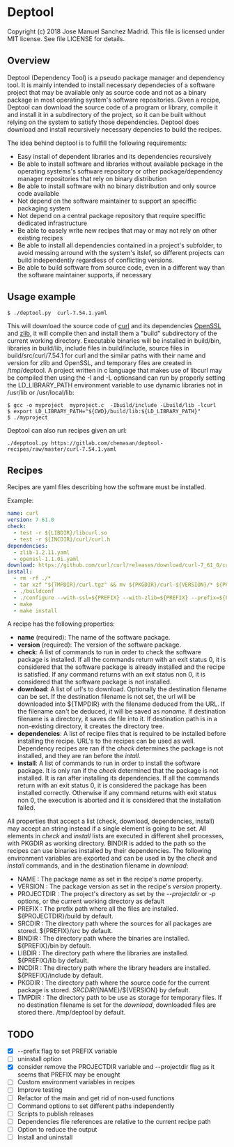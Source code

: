 Deptool
============
Copyright (c) 2018 Jose Manuel Sanchez Madrid. This file is licensed under MIT license. See file LICENSE for details.

## Overview
Deptool (Dependency Tool) is a pseudo package manager and dependency tool. It is mainly intended to install necessary dependecies of a software project that may be available only as source code and not as a binary package in most operating system's software repositories. Given a recipe, Deptool can download the source code of a program or library, compile it and install it in a subdirectory of the project, so it can be built without relying on the system to satisfy those dependencies. Deptool does download and install recursively necessary depencies to build the recipes.

The idea behind deptool is to fulfill the following requirements:
 - Easy install of dependent libraries and its dependencies recursively
 - Be able to install software and libraries without available package in the operating systems's software repository or other package/dependency manager repositories that rely on binary distribution
 - Be able to install software with no binary distribution and only source code available
 - Not depend on the software maintainer to support an speciffic packaging system
 - Not depend on a central package repository that require speciffic dedicated infrastructure
 - Be able to easely write new recipes that may or may not rely on other existing recipes
 - Be able to install all dependencies contained in a project's subfolder, to avoid messing arround with the system's itslef, so different projects can build independently regardless of conflicting versions. 
 - Be able to build software from source code, even in a different way than the software maintainer supports, if necessary

## Usage example
```
$ ./deptool.py  curl-7.54.1.yaml
```
This will download the source code of [curl](https://curl.haxx.se/) and its dependencies [OpenSSL](https://www.openssl.org/) and  [zlib](https://zlib.net/), it will compile then and install them a "build" subdirectory of the current working directory. Executable binaries will be installed in build/bin, libraries in build/lib, include files in build/include, source files in build/src/curl/7.54.1 for curl and the similar paths with their name and version for zlib and OpenSSL, and temporary files are created in /tmp/deptool.
A project written in c language that makes use of libcurl may be compiled then using the -I and -L optionsand can run by properly setting the LD\_LIBRARY\_PATH environment variable to use dynamic libraries not in /usr/lib or /usr/local/lib:
```
$ gcc -o myproject  myproject.c  -Ibuild/include -Lbuild/lib -lcurl
$ export LD_LIBRARY_PATH="${CWD}/build/lib:${LD_LIBRARY_PATH}"
$ ./myproject
```

Deptool can also run recipes given an url:
```
./depptool.py https://gitlab.com/chemasan/deptool-recipes/raw/master/curl-7.54.1.yaml
```

## Recipes
Recipes are yaml files describing how the software must be installed.

Example:
```yaml
name: curl
version: 7.61.0
check:
  - test -r ${LIBDIR}/libcurl.so
  - test -r ${INCDIR}/curl/curl.h
dependencies:
  - zlib-1.2.11.yaml
  - openssl-1.1.0i.yaml
download: https://github.com/curl/curl/releases/download/curl-7_61_0/curl-7.61.0.tar.gz  ${TMPDIR}/curl.tgz
install:
  - rm -rf ./*
  - tar xzf "${TMPDIR}/curl.tgz" && mv ${PKGDIR}/curl-${VERSION}/* ${PKGDIR}/
  - ./buildconf
  - ./configure --with-ssl=${PREFIX} --with-zlib=${PREFIX} --prefix=${PREFIX}
  - make
  - make install
```

A recipe has the following properties:
 - **name** (required): The name of the software package.
 - **version** (required): The version of the software package.
 - **check**: A list of commands to run in order to check the software package is installed. If all the commands return with an exit status 0, it is considered that the software package is already installed and the recipe is satisfied. If any command returns with an exit status non 0, it is considered that the software package is not installed.
 - **download**: A list of url's to download. Optionally the destination filename can be set. If the destination filename is not set, the url will be downloaded into ${TMPDIR} with the filename deduced from the URL. If the filename can't be deduced, it will be saved as _noname_. If destination filename is a directory, it saves de file into it. If destination path is in a non-existing directory, it creates the directory tree.
 - **dependencies**: A list of recipe files that is required to be installed before installing the recipe. URL's to the recipes can be used as well. Dependency recipes are ran if the _check_ determines the package is not installed, and they are ran before the _intall_.
 - **install**: A list of commands to run in order to install the software package. It is only ran if the _check_ determined that the package is not installed. It is ran after installing its dependencies. If all the commands return with an exit status 0, it is considered the package has been installed correctly. Otherwise if any command returns with exit status non 0, the execution is aborted and it is considered that the installation failed.

All properties that accept a list (check, download, dependencies, install) may accept an string instead if a single element is going to be set.
All elements in _check_ and _install_ lists are executed in different shell processes, with PKGDIR as working directory.
BINDIR is added to the path so the recipes can use binaries installed by their dependencies.
The following environment variables are exported and can be used in by the _check_ and _install_ commands, and in the destination filename in _download_:
 - NAME : The package name as set in the recipe's _name_ property.
 - VERSION : The package version as set in the recipe's _version_ property.
 - PROJECTDIR : The project's directory as set by the _--projectdir_ or _-p_ options, or the current working directory as default
 - PREFIX : The prefix path where all the files are installed. ${PROJECTDIR}/build by default.
 - SRCDIR : The directory path where the sources for all packages are stored. ${PREFIX}/src by default.
 - BINDIR : The directory path where the binaries are installed. ${PREFIX}/bin by default.
 - LIBDIR : The directory path where the libraries are installed. ${PREFIX}/lib by default.
 - INCDIR : The directory path where the library headers are installed. ${PREFIX}/include by default.
 - PKGDIR : The directory path where the source code for the current package is stored. ${SRCDIR}/${NAME}/${VERSION} by default.
 - TMPDIR : The directory path to be use as storage for temporary files. If no destination filename is set for the _download_, downloaded files are stored there. /tmp/deptool by default.

## TODO
 - [X] --prefix flag to set PREFIX variable
 - [ ] uninstall option
 - [X] consider remove the PROJECTDIR variable and --projectdir flag as it seems that PREFIX may be enought
 - [ ] Custom environment variables in recipes
 - [ ] Improve testing
 - [ ] Refactor of the main and get rid of non-used functions
 - [ ] Command options to set different paths independently
 - [ ] Scripts to publish releases
 - [ ] Dependencies file references are relative to the current recipe path
 - [ ] Option to reduce the output
 - [ ] Install and uninstall
